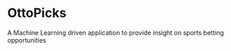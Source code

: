 # OttoPicks
A Machine Learning driven application to provide insight on sports betting opportunities
